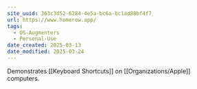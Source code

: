 ```yaml
---
site_uuid: 363c3d52-6284-4e5a-bc6a-bc1ad88bf4f7
url: https://www.homerow.app/
tags:
  - OS-Augmenters
  - Personal-Use
date_created: 2025-03-13
date_modified: 2025-03-24
---
```



Demonstrates [[Keyboard Shortcuts]] on [[Organizations/Apple]] computers.

